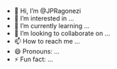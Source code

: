 - 👋 Hi, I’m @JPRagonezi
- 👀 I’m interested in ...
- 🌱 I’m currently learning ...
- 💞️ I’m looking to collaborate on ...
- 📫 How to reach me ...
- 😄 Pronouns: ...
- ⚡ Fun fact: ...

<!---
JPRagonezi/JPRagonezi is a ✨ special ✨ repository because its `README.md` (this file) appears on your GitHub profile.
You can click the Preview link to take a look at your changes.
--->
